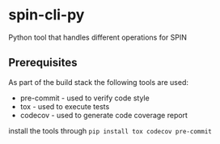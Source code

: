 # spin-cli-py

Python tool that handles different operations for SPIN

## Prerequisites

As part of the build stack the following tools are used:

* pre-commit - used to verify code style
* tox - used to execute tests
* codecov - used to generate code coverage report

install the tools through `pip install tox codecov pre-commit`
